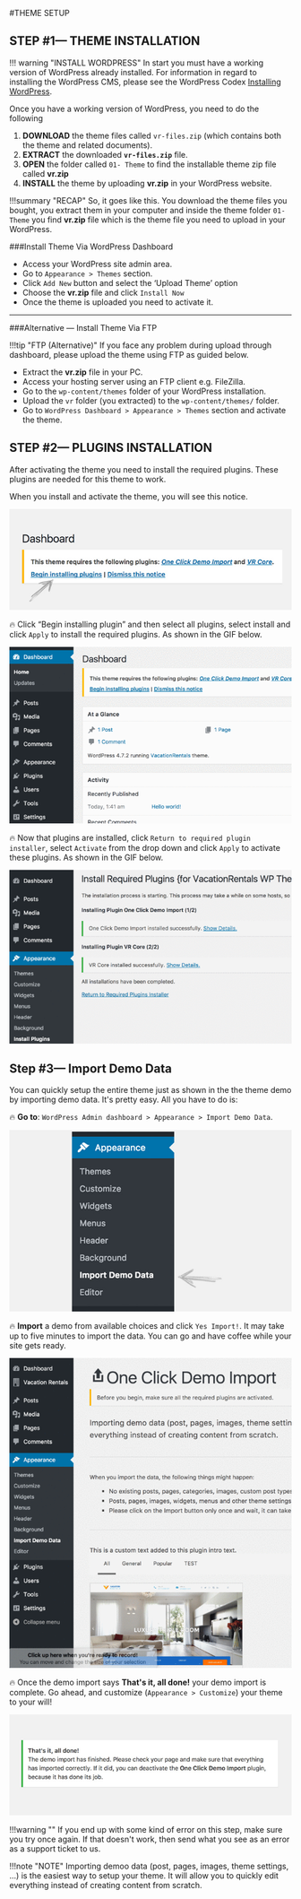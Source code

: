 #THEME SETUP

## STEP #1— THEME INSTALLATION

!!! warning "INSTALL WORDPRESS"
    In start you must have a working version of WordPress already installed. For information in regard to installing the WordPress CMS, please see the WordPress Codex [Installing WordPress](http://codex.wordpress.org/Installing_WordPress).

Once you have a working version of WordPress, you need to do the following

1. **DOWNLOAD** the theme files called `vr-files.zip` (which contains both the theme and related documents).
2. **EXTRACT** the downloaded **`vr-files.zip`** file.
3. **OPEN** the folder called `01- Theme` to find the installable theme zip file called **vr.zip**
4. **INSTALL** the theme by uploading **vr.zip** in your WordPress website.

!!!summary "RECAP" 
    So, it goes like this. You download the theme files you bought, you extract them in your computer and inside the theme folder `01- Theme` you find **vr.zip** file which is the theme file you need to upload in your WordPress.

###Install Theme Via WordPress Dashboard

- Access your WordPress site admin area. 
- Go to `Appearance > Themes` section.
- Click `Add New` button and select the ‘Upload Theme’ option
- Choose the **vr.zip** file and click `Install Now`
- Once the theme is uploaded you need to activate it.

---

###Alternative — Install Theme Via FTP

!!!tip "FTP (Alternative)"
    If you face any problem during upload through dashboard, please upload the theme using FTP as guided below.

- Extract the **vr.zip** file in your PC.
- Access your hosting server using an FTP client e.g. FileZilla.
- Go to the `wp-content/themes` folder of your WordPress installation.
- Upload the `vr` folder (you extracted) to the `wp-content/themes/` folder.
- Go to `WordPress Dashboard > Appearance > Themes` section and activate the theme.

## STEP #2— PLUGINS INSTALLATION

After activating the theme you need to install the required plugins. These plugins are needed for this theme to work. 

When you install and activate the theme, you will see this notice. 

![img](img/vr-51.jpg)

:fire: Click “Begin installing plugin” and then select all plugins, select install and click `Apply` to install the required plugins. As shown in the GIF below.

![img](img/vr-52.gif)

:fire: Now that plugins are installed, click `Return to required plugin installer`, select `Activate` from the drop down and click `Apply` to activate these plugins. As shown in the GIF below.

![img](img/vr-53.gif)


## Step #3— Import Demo Data

You can quickly setup the entire theme just as shown in the the theme demo by importing demo data. It's pretty easy. All you have to do is:

:fire: **Go to**: `WordPress Admin dashboard > Appearance > Import Demo Data`.

![img](img/vr-54.jpg)

:fire: **Import** a demo from available choices and click `Yes Import!`. It may take up to five minutes to import the data. You can go and have coffee while your site gets ready. 

![img](img/vr-55.gif)

:fire: Once the demo import says **That's it, all done!** your demo import is complete. Go ahead, and customize (`Appearance > Customize`) your theme to your will!

![img](img/vr-56.jpg)

!!!warning ""
    If you end up with some kind of error on this step, make sure you try once again. If that doesn't work, then send what you see as an error as a support ticket to us.

!!!note "NOTE"
    Importing demoo data (post, pages, images, theme settings, ...) is the easiest way to setup your theme.  It will allow you to quickly edit everything instead of creating content from scratch.




